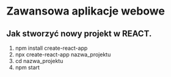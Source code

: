 # Zawansowa aplikacje webowe

## Jak stworzyć nowy projekt w REACT.
1.  npm install create-react-app
2. npx create-react-app nazwa_projektu
3. cd nazwa_projektu
4. npm start 
 
